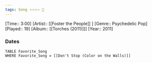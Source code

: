 ```yaml
---
tags: Song ⭐⭐⭐⭐ 💛
---
```

[Time:: 3:00]
[Artist:: [[Foster the People]] ]
[Genre:: Psychedelic Pop]
[Played:: 19]
[Album:: [[Torches (2011)]]]
[Year:: 2011]
### Dates
````dataview
TABLE Favorite_Song
WHERE Favorite_Song = [[Don't Stop (Color on the Walls)]]
````